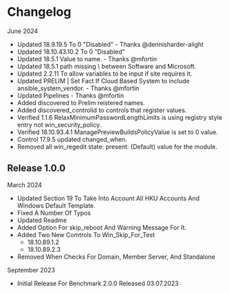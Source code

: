 # Changelog

June 2024
  - Updated 18.9.19.5 To 0 "Disabled" - Thanks @dennisharder-alight
  - Updated 18.10.43.10.2 To 0 "Disabled"
  - Updated 18.5.1 Value to name. - Thanks @mfortin
  - Updated 18.5.1 path missing \ between Software and Microsoft.
  - Updated 2.2.11 To allow variables to be input if site requires it.
  - Updated PRELIM | Set Fact If Cloud Based System to include ansible_system_vendor. - Thanks @mfortin
  - Updated Pipelines - Thanks @mfortin
  - Added discovered to Prelim reistered names.
  - Added discovered_controlid to controls that register values.
  - Verified 1.1.6 RelaxMinimumPasswordLengthLimits is using registry style entry not win_security_policy.
  - Verified 18.10.93.4.1 ManagePreviewBuildsPolicyValue is set to 0 value.
  - Control 17.9.5 updated changed_when.
  - Removed all win_regedit state: present: (Default) value for the module.

## Release 1.0.0

March 2024
  - Updated Section 19 To Take Into Account All HKU Accounts And Windows Default Template.
  - Fixed A Number Of Typos
  - Updated Readme
  - Added Option For skip_reboot And Warning Message For It.
  - Added Two New Comtrols To Win_Skip_For_Test
    - 18.10.89.1.2
    - 18.10.89.2.3
- Removed When Checks For Domain, Member Server, And Standalone

September 2023
  - Initial Release For Benchmark 2.0.0 Released 03.07.2023
